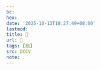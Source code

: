 ```yaml
---
bc:
hex:
date: '2025-10-13T10:27:49+08:00'
lastmod:
title: 􄞮
url: 􄞮
tags: [㼹]
src: DCCV
note:
---
```

